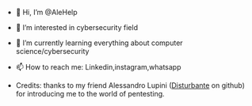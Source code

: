 - 👋 Hi, I’m @AleHelp
- 👀 I’m interested in cybersecurity field
- 🌱 I’m currently learning everything about computer science/cybersecurity
- 📫 How to reach me: Linkedin,instagram,whatsapp
  
- Credits:
    thanks to my friend Alessandro Lupini ([Disturbante](https://github.com/Disturbante) on github) for introducing me to the world of pentesting.


